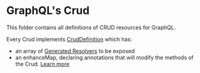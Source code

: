# GraphQL's Crud

This folder contains all definitions of CRUD resources for GraphQL.

Every Crud implements [CrudDefinition](../CrudDefinition.ts) which has:
- an array of [Generated Resolvers](../../generated/type-graphql/resolvers) to be exposed
- an enhanceMap, declaring annotations that will modify the methods of the Crud.
[Learn more](https://prisma.typegraphql.com/docs/advanced/additional-decorators)
